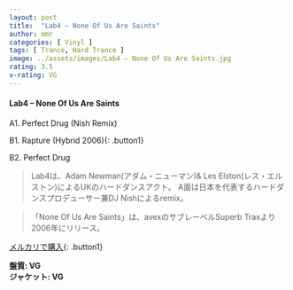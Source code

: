 ```yaml
---
layout: post
title:  "Lab4 – None Of Us Are Saints"
author: mmr
categories: [ Vinyl ]
tags: [ Trance, Hard Trance ]
image: ../assets/images/Lab4 – None Of Us Are Saints.jpg
rating: 3.5
v-rating: VG
---
```


#### Lab4 – None Of Us Are Saints

A1. Perfect Drug (Nish Remix)

B1. Rapture (Hybrid 2006){: .button1}

B2. Perfect Drug

> Lab4は、Adam Newman(アダム・ニューマン)& Les Elston(レス・エルストン)によるUKのハードダンスアクト。
A面は日本を代表するハードダンスプロデューサー兼DJ Nishによるremix。

> 「None Of Us Are Saints」は、avexのサブレーベルSuperb Traxより2006年にリリース。

[メルカリで購入](https://jp.mercari.com/item/m75375827004){: .button1}

<div class="mt-4 mb-4 d-flex align-items-center">
<strong class="mr-1">盤質: VG</strong>
</div>
<div class="mt-4 mb-4 d-flex align-items-center">
<strong class="mr-1">ジャケット: VG</strong>
</div>
